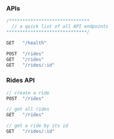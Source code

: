 ### APIs

```javaScript
/******************************
  // a quick list of all API endpoints
******************************/

GET   "/health"

POST  "/rides"
GET   "/rides"
GET   "/rides/:id"
```

### Rides API

```javaScript
// create a ride
POST  "/rides"

// get all rides
GET   "/rides"

// get a ride by its id
GET   "/rides/:id"
```
